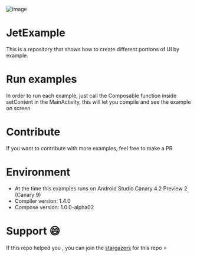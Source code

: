 ![image](https://miro.medium.com/max/7086/1*CteVW3NQ6RR4mQ2bsL9SGQ.png)

# JetExample
This is a repository that shows how to create different portions of UI by example.

# Run examples
In order to run each example, just call the Composable function inside setContent in the MainActivity, this will let you compile and see the example on screen


# Contribute
If you want to contribute with more examples, feel free to make a PR

# Environment
- At the time this examples runs on Android Studio Canary 4.2 Preview 2 (Canary 9)
- Compiler version: 1.4.0
- Compose version: 1.0.0-alpha02

# Support 😄
If this repo helped you , you can join the [stargazers](https://github.com/gastsail/TragosApp/stargazers) for this repo ⭐

